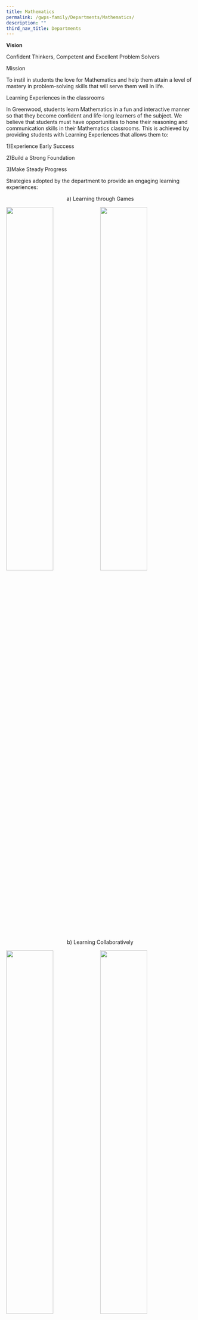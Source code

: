 ```yaml
---
title: Mathematics
permalink: /gwps-family/Departments/Mathematics/
description: ""
third_nav_title: Departments
---
```

**Vision**

Confident Thinkers, Competent and Excellent Problem Solvers

Mission 

To instil in students the love for Mathematics and help them attain a level of mastery in problem-solving skills that will serve them well in life.

  

Learning Experiences in the classrooms  

In Greenwood, students learn Mathematics in a fun and interactive manner so that they become confident and life-long learners of the subject. We believe that students must have opportunities to hone their reasoning and communication skills in their Mathematics classrooms. This is achieved by providing students with Learning Experiences that allows them to:  

  

1)Experience Early Success  

2)Build a Strong Foundation

3)Make Steady Progress

Strategies adopted by the department to provide an engaging learning experiences:

  

<center>a) Learning through Games</center>

<img src="/images/math.jpeg" 
     style="width:50%;float:left"><img src="/images/math2.jpeg" 
     style="width:50%">
		 
<center>b) Learning Collaboratively </center>

<img src="/images/math3.jpeg" 
     style="width:50%;float:left"><img src="/images/math4.jpeg" 
     style="width:50%">
		 
<center>c) Learning through Authentic Experiences </center>

<img src="/images/math5.jpeg" 
     style="width:33%;float:left"><img src="/images/math6.jpeg" 
     style="width:33%;float:left"><img src="/images/math7.jpeg" 
     style="width:33%">
		 
<img src="/images/math8.jpeg" 
     style="width:25%;float:left"><img src="/images/math9.jpeg" 
     style="width:25%;float:left"><img src="/images/math10.jpeg" 
     style="width:25%;float:left"><img src="/images/math11.jpeg" 
     style="width:25%">
		 
<center>d) Opportunities to communicate reasoning and thinking</center>

<img src="/images/math12.jpeg" 
     style="width:50%;float:left"><img src="/images/math13.jpeg" 
     style="width:50%">
		 
<br><br><br>
<center>Heuristics in the Woods using STAR Strategy</center>

  

Heuristics in the Woods is an innovative teaching and learning resource that Greenwood teachers and students created. This resource makes use of stories and animation to teach heuristics in an exciting way. It makes learning fun and easy. By following the animated stories, students learn to apply the heuristics they have learnt in real-life situations. These animations will be used to create online lesson packages for the students to use as a form of self-directed learning.

The key to problem solving in Greenwood is based on the STAR Strategy. It is a structured strategy for problem-solving that is adapted from Polya’s four-step Model. This strategy is incorporated into the Heuristic Packages for each level and is also the primary strategy that students employ in problem solving. 

  

**S**tudy the Problem

**T**hink of a Plan

**A**ct on the Plan

**R**eflect on the Solution

<center>Using animations to engage students in learning Heuristics</center>

![](/images/math14.jpg)

<center>At Home with Mathematics (ATM)</center>

![](/images/math15.jpeg)

Another innovative resource proudly developed by Greenwood teachers is the At Home with Math (ATM) series for P1 to P4 students. These ATM booklets consist of weekly sums that parents can use to help their children gain mastery in basic Mathematics concepts and monitor their children’s progress in the learning of Mathematics.

<img src="/images/math16.jpeg" 
     style="width:50%;float:left"><img src="/images/math17.jpeg" 
     style="width:50%;height:550px">
	
<center>Many skills in Mathematics require some form of drill and practice to be mastered. The ATM questions are designed to provide this in a fun way that promotes family bonding as well.</center>

Maths Week  

Every year during the Maths week, the Mathematics department teachers and Math monitors work together to plan and carry out various interesting Mathematics activities for all students. These activities help to engage and excite the students and build their confidence in the subject.

<img src="/images/math18.jpeg" 
     style="width:50%;float:left"><img src="/images/math19.jpeg" 
     style="width:50%">
		 
Journal Writing  

  

In 2021, the Mathematics Department in Greenwood Primary School embarked on mathematics journaling with our students. Through Journaling, students develop reasoning and communication skills and also apply their knowledge in Mathematics. Students are able to consolidate and deepen their understanding of mathematics concepts. Journaling is also a good habit that supports the development of metacognition.

<center>a) Reflection on concepts learnt</center>

![](/images/math20.gif)

<center>b) Link Mathematics in class to the real world</center>

<img src="/images/image055.jpeg" 
     style="width:50%;float:left"><img src="/images/image057.jpeg" 
     style="width:50%;float:left;height:300px">
		

<center>c) Show Reasoning and Communication</center>

![](/images/math21.png)

<center>d) Journaling as a tool to bring about Joy of Learning</center>

![](/images/math22.png)

<center>e) Journaling as a tool for reflection leading to self-directed learning </center>

![](/images/math23.png)

Mathemagician

Every student in Greenwood has the opportunity to be a Mathemagician. As Mathemagician, they get to share articles or stories related to mathematics and post questions, puzzles and self-created challenges at the maths corner in their classrooms for a week. In addition, they may also share their reflections on their experience as a Mathemagician. Through this platform, students become more confident in Mathematics and develop affection and a good attitude for the subject.

![](/images/math24.png)
![](/images/math25.png)

Partnering our Stakeholders  

Every year, the Mathematics department teachers organize workshops for the parents. In these workshops, parents can pick up strategies that they can adopt to engage their children in problem-solving at home. Given the Safe Management Measures (SMM) this year, our school conducted the workshops through the online platform.

![](/images/math26.png)